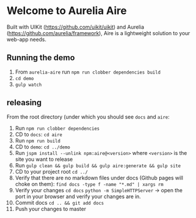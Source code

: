 # Welcome to Aurelia Aire

Built with UIKit (https://github.com/uikit/uikit) and Aurelia (https://github.com/aurelia/framework), Aire is a lightweight solution to your web-app needs.


## Running the demo
1. From `aurelia-aire` run `npm run clobber dependencies build`
1. `cd demo`
1. `gulp watch`

## releasing
From the root directory (under which you should see `docs` and `aire`:
1. Run `npm run clobber dependencies`
1. CD to `docs`: `cd aire`
1. Run `npm run build`
1. CD to `demo`: `cd ../demo`
1. Run `jspm install --unlink npm:aire@<version>` where `<version>` is the site you want to release
1. Run `gulp clean && gulp build && gulp aire:generate && gulp site`
1. CD to your project root `cd ../`
1. Verify that there are no markdown files under docs (Github pages will choke on them): `find docs -type f -name "*.md" | xargs rm`
1. Verify your changes `cd docs` `python -m SimpleHTTPServer` -> open the port in your browser and verify your changes are in.
1. Commit docs `cd .. && git add docs`
1. Push your changes to master
